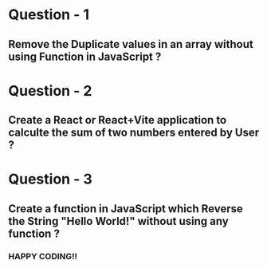 # Question - 1

## Remove the Duplicate values in an array without using Function in JavaScript ?

# Question - 2

## Create a React or React+Vite application to calculte the sum of two numbers entered by User ?

# Question - 3

## Create a function in JavaScript which Reverse the String "Hello World!" without using any function ?

### HAPPY CODING!! 
